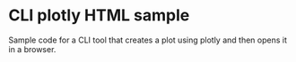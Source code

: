 # CLI plotly HTML sample

Sample code for a CLI tool that creates a plot using plotly and then opens it in a browser.
